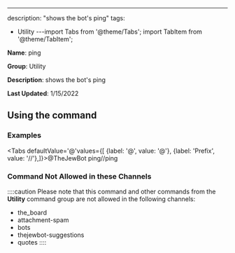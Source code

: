 ---
description: "shows the bot's ping"
tags:
  - Utility
---import Tabs from '@theme/Tabs';
import TabItem from '@theme/TabItem';

**Name**: ping

**Group**: Utility

**Description**: shows the bot's ping

**Last Updated**: 1/15/2022

## Using the command

### Examples
<Tabs defaultValue='@'values={[ {label: '@', value: '@'}, {label: 'Prefix', value: '//'},]}><TabItem value='@'>@TheJewBot ping</TabItem><TabItem value='//'>//ping</TabItem></Tabs>

### Command Not Allowed in these Channels
::::caution Please note that this command and other commands from the **Utility** command group are not allowed in the following channels:
- the_board
- attachment-spam
- bots
- thejewbot-suggestions
- quotes
::::